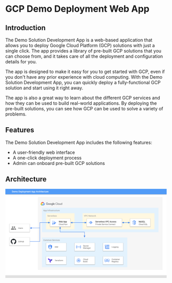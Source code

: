 # GCP Demo Deployment Web App

## Introduction 
The Demo Solution Development App is a web-based application that allows you to deploy Google Cloud Platform (GCP) solutions with just a single click. The app provides a library of pre-built GCP solutions that you can choose from, and it takes care of all the deployment and configuration details for you.

The app is designed to make it easy for you to get started with GCP, even if you don't have any prior experience with cloud computing. With the Demo Solution Development App, you can quickly deploy a fully-functional GCP solution and start using it right away.

The app is also a great way to learn about the different GCP services and how they can be used to build real-world applications. By deploying the pre-built solutions, you can see how GCP can be used to solve a variety of problems.

## Features

The Demo Solution Development App includes the following features:

- A user-friendly web interface
- A one-click deployment process
- Admin can onboard pre-built GCP solutions

## Architecture
![Solution Architecture](architecture.png)
